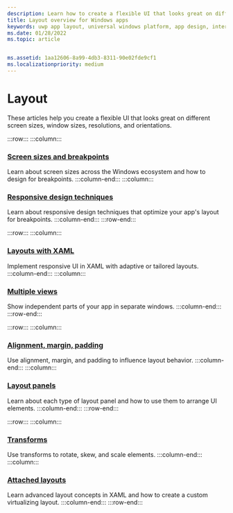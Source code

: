 ```yaml
---
description: Learn how to create a flexible UI that looks great on different screen sizes, window sizes, resolutions, and orientations.
title: Layout overview for Windows apps
keywords: uwp app layout, universal windows platform, app design, interface
ms.date: 01/28/2022
ms.topic: article


ms.assetid: 1aa12606-8a99-4db3-8311-90e02fde9cf1
ms.localizationpriority: medium
---
```


# Layout

These articles help you create a flexible UI that looks great on different screen sizes, window sizes, resolutions, and orientations.

:::row:::
    :::column:::
### [Screen sizes and breakpoints](screen-sizes-and-breakpoints-for-responsive-design.md)
Learn about screen sizes across the Windows ecosystem and how to design for breakpoints.
    :::column-end:::
    :::column:::
### [Responsive design techniques](responsive-design.md)
Learn about responsive design techniques that optimize your app's layout for breakpoints.
    :::column-end:::
:::row-end:::

:::row:::
    :::column:::
### [Layouts with XAML](layouts-with-xaml.md)
Implement responsive UI in XAML with adaptive or tailored layouts.
    :::column-end:::
    :::column:::
### [Multiple views](show-multiple-views.md)
Show independent parts of your app in separate windows.
    :::column-end:::
:::row-end:::

:::row:::
    :::column:::
### [Alignment, margin, padding](alignment-margin-padding.md)
Use alignment, margin, and padding to influence layout behavior.
    :::column-end:::
    :::column:::
### [Layout panels](layout-panels.md)
Learn about each type of layout panel and how to use them to arrange UI elements.
    :::column-end:::
:::row-end:::

:::row:::
    :::column:::
### [Transforms](transforms.md)
Use transforms to rotate, skew, and scale elements.
    :::column-end:::
    :::column:::
### [Attached layouts](attached-layouts.md)
Learn advanced layout concepts in XAML and how to create a custom virtualizing layout.
    :::column-end:::
:::row-end:::
